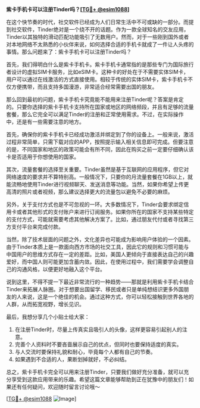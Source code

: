 **紫卡手机卡可以注册Tinder吗？[[TG💪+ @esim1088](https://t.me/s/esim1088)]**

在这个快节奏的时代，社交软件已经成为人们日常生活中不可或缺的一部分。而提到社交软件，Tinder绝对是一个绕不开的话题。作为一款全球知名的交友应用，Tinder以其独特的滑动匹配功能吸引了无数用户。然而，对于一些刚到国外或者对本地网络不太熟悉的小伙伴来说，如何选择合适的手机卡就成了一件让人头疼的事情。那么问题来了：紫卡手机卡可以注册Tinder吗？

首先，我们得明白什么是紫卡手机卡。紫卡手机卡通常指的是那些专门为国际旅行者设计的虚拟SIM卡服务，比如eSIM卡。这种卡的好处在于不需要实体SIM卡，用户可以通过在线激活的方式直接使用。相较于传统的实体SIM卡，紫卡手机卡不仅方便携带，而且支持多国漫游，非常适合经常需要出国的朋友。

那么回到最初的问题，紫卡手机卡究竟能不能用来注册Tinder呢？答案是肯定的。只要你选择的紫卡手机卡支持所在国家或地区的网络频段，并且有足够的流量套餐，那么它完全可以满足Tinder的注册和正常使用需求。不过，在实际操作中，还是有一些需要注意的地方。

首先，确保你的紫卡手机卡已经成功激活并绑定到了你的设备上。一般来说，激活过程非常简单，只需下载对应的APP，按照提示输入相关信息即可完成。但要注意的是，不同国家和地区的政策可能会有所不同，因此在购买之前一定要仔细确认该卡是否适用于你想使用的国家。

其次，流量套餐的选择至关重要。Tinder虽然是基于互联网的应用程序，但它对网络速度的要求并不算特别高。一般情况下，只要你的月流量套餐在1GB以上，就能流畅地使用Tinder进行视频聊天、发送消息等功能。当然，如果你希望上传更高清的照片或者视频，那么建议选择更大的流量包以避免不必要的麻烦。

另外，关于支付方式也是不可忽视的一环。大多数情况下，Tinder会要求绑定信用卡或者其他形式的支付账户来进行订阅服务。如果你所在的国家不支持某些特定的支付方式，可能就需要考虑其他解决方案了。比如，通过朋友代付或者寻找第三方支付平台来完成付款。

当然，除了技术层面的问题之外，文化差异也可能成为影响用户体验的一个因素。由于Tinder本质上是一款面向西方市场的社交工具，因此它的规则和习惯可能与中国用户的思维方式存在一定的差距。比如，美国人更倾向于直接表达自己的兴趣爱好，而中国人则可能更加含蓄内敛。因此，在使用过程中，我们需要学会调整自己的沟通风格，以便更好地融入这个平台。

说到这里，不得不提一下最近非常流行的一种趋势——那就是利用紫卡手机卡结合Tinder来拓展人脉圈。对于想要出国留学、移民或者只是单纯想结识更多外国朋友的人来说，这是一个绝佳的机会。通过这种方式，你可以轻松接触到世界各地的人群，从而拓宽视野，增长见识。

最后，我想分享几个小贴士给大家：

1. 在注册Tinder时，尽量上传真实且吸引人的头像，这样更容易引起别人的注意。
2. 完善个人资料时不要吝啬展示自己的优点，但同时也要保持适度的真实。
3. 与人交流时要保持礼貌和耐心，毕竟每个人都有自己的节奏。
4. 如果遇到不合适的人，果断划掉就好，不必纠结。

总之，紫卡手机卡完全可以用来注册Tinder，只要我们做好充分准备，就可以充分享受到这款应用带来的乐趣。希望这篇文章能够帮助到正在犹豫中的朋友们！如果还有任何疑问，欢迎随时留言讨论哦～

[[TG💪+ @esim1088](https://t.me/s/esim1088) ![Image](https://i.postimg.cc/4NQfJmqS/Snipaste-2025-05-13-00-14-12.png)]